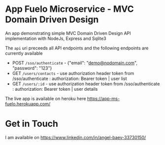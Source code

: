 # App Fuelo Microservice - MVC Domain Driven Design

An app demonstrating simple MVC Domain Driven Design API implementation with NodeJs, Express and Sqlite3

The `api` uri preceeds all API endpoints and the following endpoints are currently available
* POST `/sso/authenticate` - {"email": "demo@nodomain.com", "password": "123"}
* GET `/users/contacts` - use authorization header token from /sso/authenticate : authorization: Bearer token | user list
* GET `/users/:id` - use authorization header token from /sso/authenticate : authorization: Bearer token | user details

The live app is available on heroku here
https://app-ms-fuelo.herokuapp.com/


Get in Touch
===============

I am available on https://www.linkedin.com/in/angel-baev-33730150/